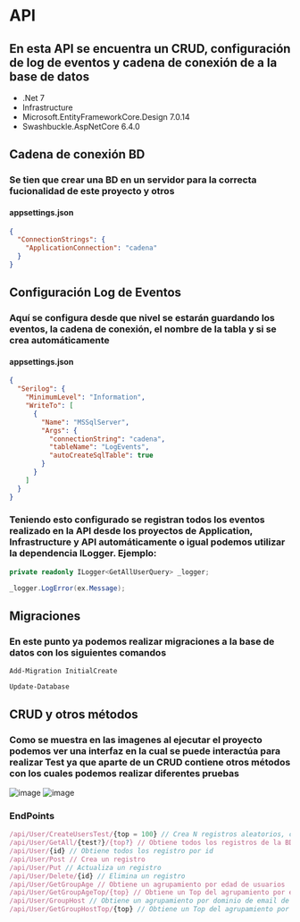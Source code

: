 # API
## En esta API se encuentra un CRUD, configuración de log de eventos y cadena de conexión de a la base de datos
* .Net 7
* Infrastructure
* Microsoft.EntityFrameworkCore.Design 7.0.14
* Swashbuckle.AspNetCore 6.4.0
## Cadena de conexión BD
### Se tien que crear una BD en un servidor para la correcta fucionalidad de este proyecto y otros
#### appsettings.json
```json
{
  "ConnectionStrings": {
    "ApplicationConnection": "cadena"
  }
}
```
## Configuración Log de Eventos
### Aquí se configura desde que nivel se estarán guardando los eventos, la cadena de conexión, el nombre de la tabla y si se crea automáticamente
#### appsettings.json
```json
{
  "Serilog": {
    "MinimumLevel": "Information",
    "WriteTo": [
      {
        "Name": "MSSqlServer",
        "Args": {
          "connectionString": "cadena",
          "tableName": "LogEvents",
          "autoCreateSqlTable": true
        }
      }
    ]
  }
}
```
### Teniendo esto configurado se registran todos los eventos realizado en la API desde los proyectos de Application,  Infrastructure y API automáticamente o igual podemos utilizar la dependencia ILogger. Ejemplo:
```c#
private readonly ILogger<GetAllUserQuery> _logger;

_logger.LogError(ex.Message);
```
## Migraciones
### En este punto ya podemos realizar migraciones a la base de datos con los siguientes comandos
```
Add-Migration InitialCreate

Update-Database
```
## CRUD y otros métodos
### Como se muestra en las imagenes al ejecutar el proyecto podemos ver una interfaz en la cual se puede interactúa para realizar Test ya que aparte de un CRUD contiene otros métodos con los cuales podemos realizar diferentes pruebas
![image](https://github.com/Chisfx/App/assets/101854771/688518e9-a22c-41fa-b069-05fc623aca00)
![image](https://github.com/Chisfx/App/assets/101854771/afe9ca16-6afd-4022-8f1b-558e56121993)
### EndPoints 
```js
/api/User/CreateUsersTest/{top = 100} // Crea N registros aleatorios, como default tiene 100
/api/User/GetAll/{test?}/{top?} // Obtiene todos los registros de la BD o con el parámetro test=true y top=N obtiene N registros aleatorios
/api/User/{id} // Obtiene todos los registro por id
/api/User/Post // Crea un registro
/api/User/Put // Actualiza un registro
/api/User/Delete/{id} // Elimina un registro
/api/User/GetGroupAge // Obtiene un agrupamiento por edad de usuarios
/api/User/GetGroupAgeTop/{top} // Obtiene un Top del agrupamiento por edad de usuarios
/api/User/GroupHost // Obtiene un agrupamiento por dominio de email de usuarios
/api/User/GetGroupHostTop/{top} // Obtiene un Top del agrupamiento por dominio de email de usuarios
```
